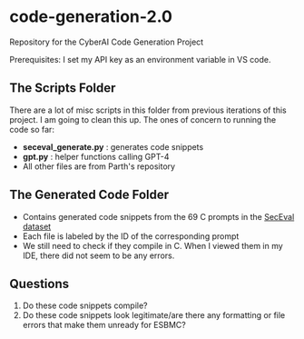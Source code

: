 # code-generation-2.0
Repository for the CyberAI Code Generation Project

Prerequisites: I set my API key as an environment variable in VS code.


## The Scripts Folder
There are a lot of misc scripts in this folder from previous iterations of this project. I am going to clean this up. The ones of concern to running the code so far:
- **seceval_generate.py** : generates code snippets
- **gpt.py** : helper functions calling GPT-4
- All other files are from Parth's repository

## The Generated Code Folder
- Contains generated code snippets from the 69 C prompts in the [SecEval dataset](https://github.com/tuhh-softsec/LLMSecEval/blob/main/Dataset/LLMSecEval-prompts.csv)
- Each file is labeled by the ID of the corresponding prompt
- We still need to check if they compile in C. When I viewed them in my IDE, there did not seem to be any errors.

## Questions
1. Do these code snippets compile?
2. Do these code snippets look legitimate/are there any formatting or file errors that make them unready for ESBMC?
